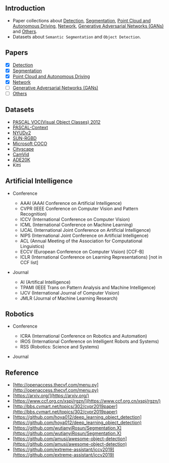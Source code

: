 ## Introduction
+ Paper collections about [Detection](https://github.com/zhulf0804/CV-Papers/blob/master/Detection.md), [Segmentation](https://github.com/zhulf0804/CV-Papers/blob/master/Segmentation.md), [Point Cloud and Autonomous
Driving](https://github.com/zhulf0804/Segmentation-Papers/blob/master/Point_Cloud_and_Autonomous_Driving.md), [Network](https://github.com/zhulf0804/CV-Papers/blob/master/Network.md), [Generative Adversarial Networks (GANs)](https://github.com/zhulf0804/CV-Papers/blob/master/GANs.md) and [Others](https://github.com/zhulf0804/CV-Papers/blob/master/Others.md). 
+ Datasets about `Semantic Segmentation` and `Object Detection`.

## Papers

- [X] [Detection](https://github.com/zhulf0804/CV-Papers/blob/master/Detection.md)
- [X] [Segmentation](https://github.com/zhulf0804/CV-Papers/blob/master/Segmentation.md)
- [X] [Point Cloud and Autonomous
Driving](https://github.com/zhulf0804/Segmentation-Papers/blob/master/Point_Cloud_and_Autonomous_Driving.md)
- [X] [Network](https://github.com/zhulf0804/CV-Papers/blob/master/Network.md)
- [ ] [Generative Adversarial Networks (GANs)](https://github.com/zhulf0804/CV-Papers/blob/master/GANs.md)
- [ ] [Others](https://github.com/zhulf0804/CV-Papers/blob/master/Others.md)

## Datasets

+ [PASCAL VOC(Visual Object Classes) 2012](https://github.com/zhulf0804/CV-Papers/blob/master/Datasets.md#voc)
+ [PASCAL-Context](https://github.com/zhulf0804/CV-Papers/blob/master/Datasets.md#pascal_context)
+ [NYUDv2](https://github.com/zhulf0804/CV-Papers/blob/master/Datasets.md#nyudv2)
+ [SUN-RGBD](https://github.com/zhulf0804/CV-Papers/blob/master/Datasets.md#sun_rgbd)
+ [Microsoft COCO](https://github.com/zhulf0804/CV-Papers/blob/master/Datasets.md#coco)
+ [Cityscape](https://github.com/zhulf0804/CV-Papers/blob/master/Datasets.md#cityscape)
+ [CamVid](https://github.com/zhulf0804/CV-Papers/blob/master/Datasets.md#camvid)
+ [ADE20K](https://github.com/zhulf0804/CV-Papers/blob/master/Datasets.md#ade20k)
+ Kitti



## Artificial Intelligence
+ Conference
	+ AAAI (AAAI Conference on Artificial Intelligence)
	+ CVPR (IEEE Conference on Computer Vision and Pattern Recognition)
	+ ICCV (International Conference on Computer Vision)
	+ ICML (International Conference on Machine Learning)
	+ IJCAL (International Joint Conference on Artificial Intelligence)
	+ NIPS (International Joint Conference on Artificial Intelligence)
	+ ACL (Annual Meeting of the Association for Computational Linguistics)
	+ ECCV (European Conference on Computer Vision) [CCF-B]
	+ ICLR (International Conference on Learning Representations) [not in CCF list]

+ Journal
	+ AI (Artifical Intelligence)
	+ TPAMI (IEEE Trans on Pattern Analysis and Machine Intelligence)
	+ IJCV (International Journal of Computer Vision)
	+ JMLR (Journal of Machine Learning Research)

## Robotics
+ Conference
	+ ICRA (International Conference on Robotics and Automation)
	+ IROS (International Conference on Intelligent Robots and Systems)
	+ RSS (Robotics: Science and Systems)
	
+ Journal

## Reference

+ [http://openaccess.thecvf.com/menu.py](http://openaccess.thecvf.com/menu.py)
+ [https://arxiv.org/](https://arxiv.org/)
+ [https://www.ccf.org.cn/xspj/rgzn/](https://www.ccf.org.cn/xspj/rgzn/)
+ [http://bbs.cvmart.net/topics/302/cvpr2019paper](http://bbs.cvmart.net/topics/302/cvpr2019paper)
+ [https://github.com/hoya012/deep_learning_object_detection](https://github.com/hoya012/deep_learning_object_detection)
+ [https://github.com/wutianyiRosun/Segmentation.X](https://github.com/wutianyiRosun/Segmentation.X)
+ [https://github.com/amusi/awesome-object-detection](https://github.com/amusi/awesome-object-detection)
+ [https://github.com/extreme-assistant/iccv2019](https://github.com/extreme-assistant/iccv2019)